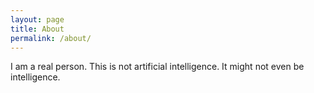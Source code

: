 ```yaml
---
layout: page
title: About
permalink: /about/
---
```


I am a real person. This is not artificial intelligence. It might not
even be intelligence.
